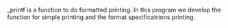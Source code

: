 _printf is a function to do formatted printing. In this program we develop the function for simple printing and the format specificatrions printing.
